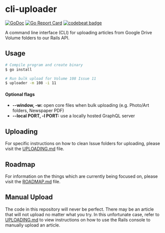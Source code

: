 # cli-uploader

[![GoDoc](https://godoc.org/github.com/stuyspec/uploader?status.svg)](https://godoc.org/github.com/stuyspec/uploader)
[![Go Report Card](https://goreportcard.com/badge/github.com/stuyspec/uploader)](https://goreportcard.com/report/github.com/stuyspec/uploader)
[![codebeat badge](https://codebeat.co/badges/1b7c5b89-9c46-4267-a7bc-f29017c5138a)](https://codebeat.co/projects/github-com-stuyspec-uploader-master)

A command line interface (CLI) for uploading articles from Google Drive Volume folders to our Rails API.

## Usage
```sh
# Compile program and create binary
$ go install

# Run bulk upload for Volume 108 Issue 11
$ uploader -m 108 -i 11
```

#### Optional flags
- **--window, -w:** open core files when bulk uploading (e.g. Photo/Art folders, Newspaper PDF)
- **--local PORT, -l PORT:** use a locally hosted GraphQL server

## Uploading

For specific instructions on how to clean Issue folders for uploading, please visit the [UPLOADING.md](UPLOADING.med) file.

## Roadmap

For information on the things which are currently being focused on, please visit the [ROADMAP.md](ROADMAP.md) file.

## Manual Upload

The code in this repository will never be perfect. There may be an article that will not upload no matter what you try. In this unfortunate case, refer to [UPLOADING.md](UPLOADING.md) to view instructions on how to use the Rails console to manually upload an article.
